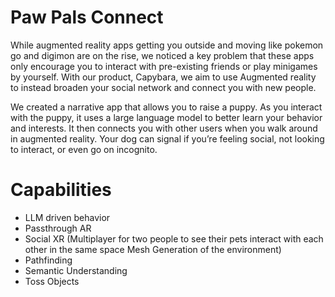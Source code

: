 # Paw Pals Connect

While augmented reality apps getting you outside and moving like pokemon go and digimon are on the rise, we noticed a key problem that these apps only encourage you to interact with pre-existing friends or play minigames by yourself. With our product, Capybara, we aim to use Augmented reality to instead broaden your social network and connect you with new people. 

We created a narrative app that allows you to raise a puppy. As you interact with the puppy, it uses a large language model to better learn your behavior and interests. It then connects you with other users when you walk around in augmented reality. Your dog can signal if you’re feeling social, not looking to interact, or even go on incognito. 

# Capabilities

- LLM driven behavior
- Passthrough AR
- Social XR (Multiplayer for two people to see their pets interact with each other in the same space
Mesh Generation of the environment)
- Pathfinding 
- Semantic Understanding 
- Toss Objects


